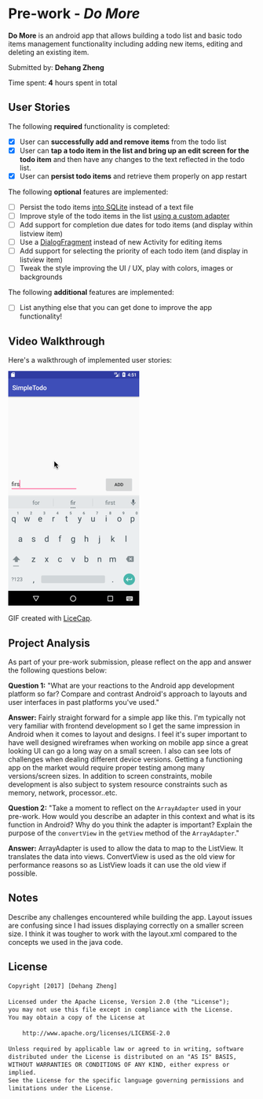 # Pre-work - *Do More*

**Do More** is an android app that allows building a todo list and basic todo items management functionality including adding new items, editing and deleting an existing item.

Submitted by: **Dehang Zheng**

Time spent: **4** hours spent in total

## User Stories

The following **required** functionality is completed:

* [x] User can **successfully add and remove items** from the todo list
* [x] User can **tap a todo item in the list and bring up an edit screen for the todo item** and then have any changes to the text reflected in the todo list.
* [x] User can **persist todo items** and retrieve them properly on app restart

The following **optional** features are implemented:

* [ ] Persist the todo items [into SQLite](http://guides.codepath.com/android/Persisting-Data-to-the-Device#sqlite) instead of a text file
* [ ] Improve style of the todo items in the list [using a custom adapter](http://guides.codepath.com/android/Using-an-ArrayAdapter-with-ListView)
* [ ] Add support for completion due dates for todo items (and display within listview item)
* [ ] Use a [DialogFragment](http://guides.codepath.com/android/Using-DialogFragment) instead of new Activity for editing items
* [ ] Add support for selecting the priority of each todo item (and display in listview item)
* [ ] Tweak the style improving the UI / UX, play with colors, images or backgrounds

The following **additional** features are implemented:

* [ ] List anything else that you can get done to improve the app functionality!

## Video Walkthrough

Here's a walkthrough of implemented user stories:

![Video Walkthrough](todoApp.gif)

GIF created with [LiceCap](http://www.cockos.com/licecap/).

## Project Analysis

As part of your pre-work submission, please reflect on the app and answer the following questions below:

**Question 1:** "What are your reactions to the Android app development platform so far? Compare and contrast Android's approach to layouts and user interfaces in past platforms you've used."

**Answer:** 
Fairly straight forward for a simple app like this. I'm typically not very familiar with frontend development so I get the same impression in Android when it comes to layout and designs. 
I feel it's super important to have well designed wireframes when working on mobile app since a great looking UI can go a long way
on a small screen. I also can see lots of challenges when dealing different device versions. Getting a functioning app on the
market would require proper testing among many versions/screen sizes. In addition to screen constraints, mobile development 
is also subject to system resource constraints such as memory, network, processor..etc. 

**Question 2:** "Take a moment to reflect on the `ArrayAdapter` used in your pre-work. How would you describe an adapter in this context and what is its function in Android? Why do you think the adapter is important? Explain the purpose of the `convertView` in the `getView` method of the `ArrayAdapter`."

**Answer:** 
ArrayAdapter is used to allow the data to map to the ListView. It translates the data into views. ConvertView is used as the old view for performance reasons so as ListView loads it can use the old view if possible. 

## Notes

Describe any challenges encountered while building the app.
Layout issues are confusing since I had issues displaying correctly on a smaller screen size. I think it was tougher to work with the layout.xml compared to the concepts we used in the java code. 


## License

    Copyright [2017] [Dehang Zheng]

    Licensed under the Apache License, Version 2.0 (the "License");
    you may not use this file except in compliance with the License.
    You may obtain a copy of the License at

        http://www.apache.org/licenses/LICENSE-2.0

    Unless required by applicable law or agreed to in writing, software
    distributed under the License is distributed on an "AS IS" BASIS,
    WITHOUT WARRANTIES OR CONDITIONS OF ANY KIND, either express or implied.
    See the License for the specific language governing permissions and
    limitations under the License.
